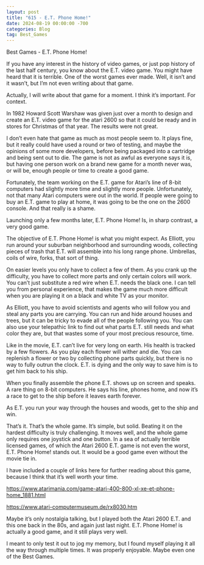 ```yaml
---
layout: post
title: "615 - E.T. Phone Home!"
date: 2024-08-19 00:00:00 -700
categories: Blog
tag: Best_Games
---
```


Best Games - E.T. Phone Home!

If you have any interest in the history of video games, or just pop history of the last half century, you know about the E.T. video game. You might have heard that it is terrible. One of the worst games ever made. Well, it isn’t and it wasn’t, but I’m not even writing about that game.

Actually, I will write about that game for a moment. I think it’s important. For context.

In 1982 Howard Scott Warshaw was given just over a month to design and create an E.T. video game for the atari 2600 so that it could be ready and in stores for Christmas of that year. The results were not great. 

I don’t even hate that game as much as most people seem to. It plays fine, but it really could have used a round or two of testing, and maybe the opinions of some more developers, before being packaged into a cartridge and being sent out to die. The game is not as awful as everyone says it is, but having one person work on a brand new game for a month never was, or will be, enough people or time to create a good game.

Fortunately, the team working on the E.T. game for Atari’s line of 8-bit computers had slightly more time and slightly more people. Unfortunately, not that many Atari computers were out in the world. If people were going to buy an E.T. game to play at home, it was going to be the one on the 2600 console. And that really is a shame.

Launching only a few months later, E.T. Phone Home! Is, in sharp contrast, a very good game.

The objective of E.T. Phone Home! is what you might expect. As Elliott, you run around your suburban neighborhood and surrounding woods, collecting pieces of trash that E.T. will assemble into his long range phone. Umbrellas, coils of wire, forks, that sort of thing. 

On easier levels you only have to collect a few of them. As you crank up the difficulty, you have to collect more parts and only certain colors will work. You can’t just substitute a red wire when E.T. needs the black one. I can tell you from personal experience, that makes the game much more difficult when you are playing it on a black and white TV as your monitor.

As Elliott, you have to avoid scientists and agents who will follow you and steal any parts you are carrying. You can run and hide around houses and trees, but it can be tricky to evade all of the people following you. You can also use your telepathic link to find out what parts E.T. still needs and what color they are, but that wastes some of your most precious resource, time.

Like in the movie, E.T. can’t live for very long on earth. His health is tracked by a few flowers. As you play each flower will wither and die. You can replenish a flower or two by collecting phone parts quickly, but there is no way to fully outrun the clock. E.T. is dying and the only way to save him is to get him back to his ship.

When you finally assemble the phone E.T. shows up on screen and speaks. A rare thing on 8-bit computers. He says his line, phones home, and now it’s a race to get to the ship before it leaves earth forever. 

As E.T. you run your way through the houses and woods, get to the ship and win. 

That’s it. That’s the whole game. It’s simple, but solid. Beating it on the hardest difficulty is truly challenging. It moves well, and the whole game only requires one joystick and one button. In a sea of actually terrible licensed games, of which the Atari 2600 E.T. game is not even the worst, E.T. Phone Home! stands out. It would be a good game even without the movie tie in. 

I have included a couple of links here for further reading about this game, because I think that it’s well worth your time.

https://www.atarimania.com/game-atari-400-800-xl-xe-et-phone-home_1881.html

https://www.atari-computermuseum.de/rx8030.htm

Maybe it’s only nostalgia talking, but I played both the Atari 2600 E.T. and this one back in the 80s, and again just last night. E.T. Phone Home! is actually a good game, and it still plays very well. 

I meant to only test it out to jog my memory, but I found myself playing it all the way through multiple times. It was properly enjoyable. Maybe even one of the Best Games.


